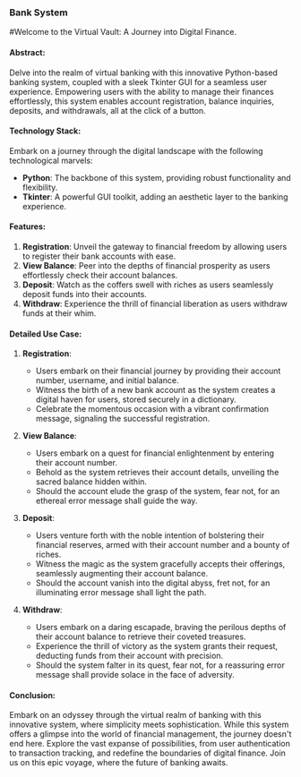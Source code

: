 ### Bank System
#Welcome to the Virtual Vault: A Journey into Digital Finance.
#### Abstract:
Delve into the realm of virtual banking with this innovative Python-based banking system, 
coupled with a sleek Tkinter GUI for a seamless user experience. Empowering users with the ability to manage their finances effortlessly,
this system enables account registration, balance inquiries, deposits, and withdrawals, all at the click of a button.

#### Technology Stack:
Embark on a journey through the digital landscape with the following technological marvels:
- **Python**: The backbone of this system, providing robust functionality and flexibility.
- **Tkinter**: A powerful GUI toolkit, adding an aesthetic layer to the banking experience.

#### Features:
1. **Registration**: Unveil the gateway to financial freedom by allowing users to register their bank accounts with ease.
2. **View Balance**: Peer into the depths of financial prosperity as users effortlessly check their account balances.
3. **Deposit**: Watch as the coffers swell with riches as users seamlessly deposit funds into their accounts.
4. **Withdraw**: Experience the thrill of financial liberation as users withdraw funds at their whim.

#### Detailed Use Case:
1. **Registration**:
   - Users embark on their financial journey by providing their account number, username, and initial balance.
   - Witness the birth of a new bank account as the system creates a digital haven for users, stored securely in a dictionary.
   - Celebrate the momentous occasion with a vibrant confirmation message, signaling the successful registration.

2. **View Balance**:
   - Users embark on a quest for financial enlightenment by entering their account number.
   - Behold as the system retrieves their account details, unveiling the sacred balance hidden within.
   - Should the account elude the grasp of the system, fear not, for an ethereal error message shall guide the way.

3. **Deposit**:
   - Users venture forth with the noble intention of bolstering their financial reserves, armed with their account number and a bounty of riches.
   - Witness the magic as the system gracefully accepts their offerings, seamlessly augmenting their account balance.
   - Should the account vanish into the digital abyss, fret not, for an illuminating error message shall light the path.

4. **Withdraw**:
   - Users embark on a daring escapade, braving the perilous depths of their account balance to retrieve their coveted treasures.
   - Experience the thrill of victory as the system grants their request, deducting funds from their account with precision.
   - Should the system falter in its quest, fear not, for a reassuring error message shall provide solace in the face of adversity.

#### Conclusion:
Embark on an odyssey through the virtual realm of banking with this innovative system, where simplicity meets sophistication.
While this system offers a glimpse into the world of financial management, the journey doesn't end here. 
Explore the vast expanse of possibilities, from user authentication to transaction tracking, and redefine the boundaries of digital finance.
Join us on this epic voyage, where the future of banking awaits.
